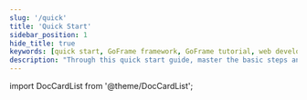 ```yaml
---
slug: '/quick'
title: 'Quick Start'
sidebar_position: 1
hide_title: true
keywords: [quick start, GoFrame framework, GoFrame tutorial, web development, framework usage, API reference, development guide, project setup, programming introduction, technical documentation]
description: "Through this quick start guide, master the basic steps and techniques for web development using the GoFrame framework. This article provides a detailed project setup process and important API references to help developers quickly get started with the GoFrame framework and enhance programming efficiency."
---
```


import DocCardList from '@theme/DocCardList';

<DocCardList />